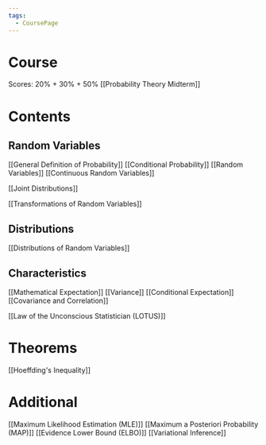 ```yaml
---
tags:
  - CoursePage
---
```

# Course
Scores: 20% + 30% + 50%
[[Probability Theory Midterm]]
# Contents
## Random Variables
[[General Definition of Probability]]
[[Conditional Probability]]
[[Random Variables]]
[[Continuous Random Variables]]

[[Joint Distributions]]

[[Transformations of Random Variables]]
## Distributions
[[Distributions of Random Variables]]

## Characteristics
[[Mathematical Expectation]]
[[Variance]]
[[Conditional Expectation]]
[[Covariance and Correlation]]

[[Law of the Unconscious Statistician (LOTUS)]]
# Theorems
[[Hoeffding's Inequality]]

# Additional
[[Maximum Likelihood Estimation (MLE)]]
[[Maximum a Posteriori Probability (MAP)]]
[[Evidence Lower Bound (ELBO)]]
[[Variational Inference]]

